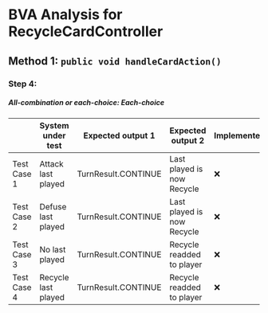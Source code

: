 # BVA Analysis for RecycleCardController

## Method 1: ```public void handleCardAction()```
### Step 4:
##### All-combination or each-choice: Each-choice

|             | System under test   | Expected output 1   | Expected output 2                                               | Implemented?       |
|-------------|---------------------|---------------------|----------------------------|-----|
| Test Case 1 | Attack last played  | TurnResult.CONTINUE | Last played is now Recycle | :x: |
| Test Case 2 | Defuse last played  | TurnResult.CONTINUE | Last played is now Recycle | :x: |
| Test Case 3 | No last played      | TurnResult.CONTINUE | Recycle readded to player  | :x: |
| Test Case 4 | Recycle last played | TurnResult.CONTINUE | Recycle readded to player  | :x: |

